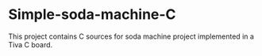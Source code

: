 # Simple-soda-machine-C
This project contains C sources for soda machine project implemented in a Tiva C board.
